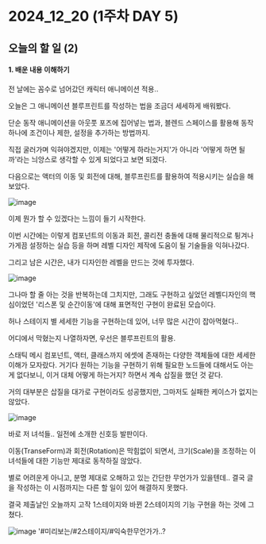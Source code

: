 # 2024_12_20 (1주차 DAY 5)

## 오늘의 할 일 (2)
#### 1. 배운 내용 이해하기

전 날에는 꼼수로 넘어갔던 캐릭터 애니메이션 적용.. <br>

오늘은 그 애니메이션 블루프린트를 작성하는 법을 조금더 세세하게 배워봤다. <br>

단순 동작 애니메이션을 아웃풋 포즈에 집어넣는 법과, 블렌드 스페이스를 활용해 동작 하나에 조건이나 제한, 설정을 추가하는 방법까지. <br>

직접 굴러가며 익혀야겠지만, 이제는 '어떻게 하라는거지'가 아니라 '어떻게 하면 될까'라는 늬앙스로 생각할 수 있게 되었다고 보면 되겠다. <br>

다음으로는 액터의 이동 및 회전에 대해, 블루프린트를 활용하여 적용시키는 실습을 해보았다. <br>

![image](https://github.com/user-attachments/assets/db081991-5129-4f7f-bd19-f3f77852b8b2)

이제 뭔가 할 수 있겠다는 느낌이 들기 시작한다. <br>

이번 시간에는 이렇게 컴포넌트의 이동과 회전, 콜리전 충돌에 대해 물리적으로 튕겨나가게끔 설정하는 실습 등을 하며 레벨 디자인 제작에 도움이 될 기술들을 익혀나갔다. <br>

그리고 남은 시간은, 내가 디자인한 레벨을 만드는 것에 투자했다. <br>

![image](https://github.com/user-attachments/assets/f8ad2746-cafa-48cf-abf8-5e43c54f64d6)

그나마 할 줄 아는 것을 반복하는데 그치지만, 그래도 구현하고 싶었던 레벨디자인의 핵심이었던 '리스폰 및 순간이동'에 대해 표면적인 구현이 완료된 모습이다. <br>

허나 스테이지 별 세세한 기능을 구현하는데 있어, 너무 많은 시간이 잡아먹혔다.. <br>

어디에서 막혔는지 나열하자면, 우선은 블루프린트의 활용. <br>

스태틱 메시 컴포넌트, 액터, 클래스까지 에셋에 존재하는 다양한 객체들에 대한 세세한 이해가 모자랐다. 거기다 원하는 기능을 구현하기 위해 필요한 노드들에 대해서도 아는게 없다보니,
이거 대체 어떻게 하는거지? 하면서 계속 삽질을 했던 것 같다. <br>

거의 대부분은 삽질을 대가로 구현이라도 성공했지만, 그마저도 실패한 케이스가 없지는 않았다. <br>

![image](https://github.com/user-attachments/assets/b1a6827f-fb67-4184-bc41-e2c25c5f7864)

바로 저 녀석들.. 일전에 소개한 신호등 발판이다. <br>

이동(TranseForm)과 회전(Rotation)은 막힘없이 되면서, 크기(Scale)을 조정하는 이 녀석들에 대한 기능만 제대로 동작하질 않았다. <br>

별로 어려운게 아니고, 분명 제대로 오해하고 있는 간단한 무언가가 있을텐데.. 결국 글을 작성하는 이 시점까지는 다른 할 일이 있어 해결하지 못했다. <br>

결국 제출날인 오늘까지 고작 1스테이지와 바뀐 2스테이지의 기능 구현을 하는 것에 그쳤다. <br>

![image](https://github.com/user-attachments/assets/5eb3b8c8-2b32-4501-ad69-446052b654ed)
'#미리보는/#2스테이지/#익숙한무언가가..?
